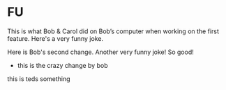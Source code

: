 

# FU

This is what Bob & Carol did on Bob’s computer when working on the first feature. Here's a very funny joke. 

Here is Bob's second change. Another very funny joke! So good!
- this is the crazy change by bob

this is teds something
